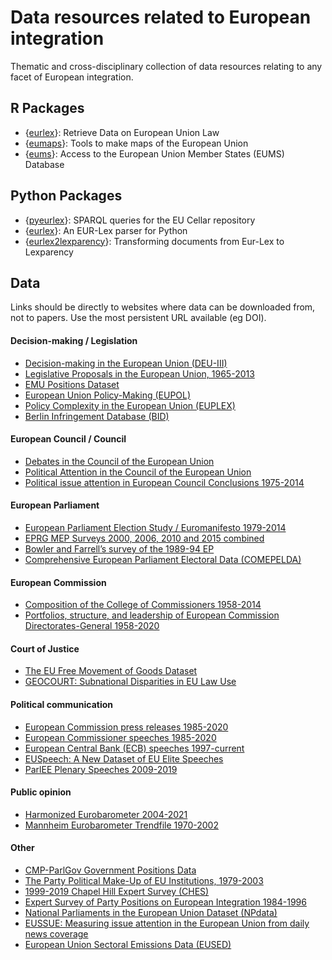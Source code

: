 # Data resources related to European integration

Thematic and cross-disciplinary collection of data resources relating to any facet of European integration.

## R Packages
- {[eurlex](https://github.com/michalovadek/eurlex)}: Retrieve Data on European Union Law
- {[eumaps](https://github.com/jfjelstul/eumaps)}: Tools to make maps of the European Union
- {[eums](https://github.com/jfjelstul/eums)}: Access to the European Union Member States (EUMS) Database

## Python Packages
- {[pyeurlex](https://pypi.org/project/pyeurlex/)}: SPARQL queries for the EU Cellar repository
- {[eurlex](https://pypi.org/project/eurlex/)}: An EUR-Lex parser for Python
- {[eurlex2lexparency](https://github.com/Lexparency/eurlex2lexparency)}: Transforming documents from Eur-Lex to Lexparency

## Data

Links should be directly to websites where data can be downloaded from, not to papers. Use the most persistent URL available (eg DOI).

#### Decision-making / Legislation
- [Decision-making in the European Union (DEU-III)](https://doi.org/10.34810/data53)
- [Legislative Proposals in the European Union, 1965-2013](https://doi.org/10.7910/DVN/1GFLRM)
- [EMU Positions Dataset](http://dev.emuchoices.eu/data/emup/)
- [European Union Policy-Making (EUPOL)](https://doi.org/10.7910/DVN/AZCAFA)
- [Policy Complexity in the European Union (EUPLEX)](https://www.euplex.org/data)
- [Berlin Infringement Database (BID)](https://www.polsoz.fu-berlin.de/en/polwiss/forschung/international/europa/bid/index.html)

#### European Council / Council
- [Debates in the Council of the European Union](https://doi.org/10.7910/DVN/JCT3F7)
- [Political Attention in the Council of the European Union](https://doi.org/10.7910/DVN/VQRFLN)
- [Political issue attention in European Council Conclusions 1975-2014](http://www.policyagendas.eu/)

#### European Parliament
- [European Parliament Election Study / Euromanifesto 1979-2014](https://doi.org/10.4232/1.12830)
- [EPRG MEP Surveys 2000, 2006, 2010 and 2015 combined](https://mepsurvey.eu/data-object/combinedsurveys/)
- [Bowler and Farrell’s survey of the 1989-94 EP](https://mepsurvey.eu/data-object/bowler-and-farrell-survey-of-the-1989-94-ep/)
- [Comprehensive European Parliament Electoral Data (COMEPELDA)](https://doi.org/10.7910/DVN/GNRMTO)

#### European Commission 
- [Composition of the College of Commissioners 1958-2014](https://doi.org/10.7910/DVN/A5ECON)
- [Portfolios, structure, and leadership of European Commission Directorates-General 1958-2020](https://www.polsoz.fu-berlin.de/en/polwiss/forschung/international/de-fr/Datenbanken/PEU-Datenbank/index.html)

#### Court of Justice
- [The EU Free Movement of Goods Dataset](https://doi.org/10.7910/DVN/XJJ5N4) 
- [GEOCOURT: Subnational Disparities in EU Law Use](https://euthority.eu/?page_id=795)

#### Political communication
- [European Commission press releases 1985-2020](https://doi.org/10.7910/DVN/UGGXUF)
- [European Commissioner speeches 1985-2020](https://doi.org/10.7910/DVN/M2QFGM)
- [European Central Bank (ECB) speeches 1997-current](https://www.ecb.europa.eu/press/key/html/downloads.en.html)
- [EUSpeech: A New Dataset of EU Elite Speeches](https://doi.org/10.7910/DVN/GKABNU)
- [ParlEE Plenary Speeches 2009-2019](https://doi.org/10.7910/DVN/ZY3RV7)

#### Public opinion
- [Harmonized Eurobarometer 2004-2021](https://doi.org/10.7802/2458)
- [Mannheim Eurobarometer Trendfile 1970-2002](https://doi.org/10.4232/1.10074)

#### Other
- [CMP-ParlGov Government Positions Data](https://wratil.eu/data)
- [The Party Political Make-Up of EU Institutions, 1979-2003](https://doi.org/10.7910/DVN/B0WMX9)
- [1999-2019 Chapel Hill Expert Survey (CHES)](https://www.chesdata.eu/ches-europe)
- [Expert Survey of Party Positions on European Integration 1984-1996](https://www.lsu.edu/faculty/lray2/data/data.html)
- [National Parliaments in the European Union Dataset (NPdata)](https://doi.org/10.7910/DVN/1BARB6) 
- [EUSSUE: Measuring issue attention in the European Union from daily news coverage](https://doi.org/10.7910/DVN/CXZAGB)
- [European Union Sectoral Emissions Data (EUSED)](https://doi.org/10.7910/DVN/DW7Y5W)
